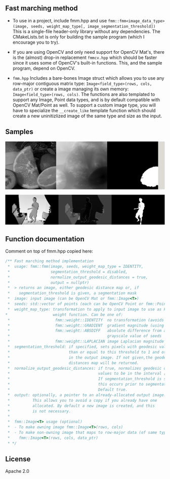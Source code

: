 ## Fast marching method

- To use in a project, include fmm.hpp and use `fmm::fmm<image_data_type>(image, seeds, weight_map_type[, image_segmentation_threshold])`
This is a single-file header-only library without any dependencies. The CMakeLists.txt is only for building the sample program (which I encourage you to try).

- If you are using OpenCV and only need support for OpenCV Mat's, there is the (almost) drop-in replacement `fmmcv.hpp` which should be faster since it uses some of OpenCV's built-in functions. This, and the sample program, depend on OpenCV.

- `fmm.hpp` Includes a bare-bones Image struct which allows you to use any row-major contiguous matrix type: `Image<field_type>(rows, cols, data_ptr)` or create a image managing its own memory: `Image<field_type>(rows, cols)`. The functions are also templated to support any Image, Point data types, and is by default compatible with OpenCV Mat/Point as well. To support a custom image type, you will have to specialize the `__create_like` template function which should create a new uninitizlized image of the same type and size as the input.

## Samples

![Grayscale image segmentation (from OpenCV demo image)](/readme-images/graysegm.png)

![Depth image segmentation (picture of me)](/readme-images/depthsegm.png)

## Function documentation

Comment on top of fmm.hpp copied here:
```cpp
/** Fast marching method implementation
 *  usage: fmm::fmm(image, seeds, weight_map_type = IDENTITY,
 *                  segmentation_threshold = disabled,
 *                  normalize_output_geodesic_distances = true,
 *                  output = nullptr)
 *  > returns an image, either geodesic distance map or, if
 *    segmentation_threshold is given, a segmentation mask
 *  image: input image (can be OpenCV Mat or fmm::Image<T>)
 *  seeds: std::vector of points (each can be OpenCV Point or fmm::Point)
 *  weight_map_type: transformation to apply to input image to use as FMM
*                    weight function. Can be one of:
 *                    fmm::weight::IDENTITY  no transformation (avoids a copy)
 *                    fmm::weight::GRADIENT  gradient magnitude (using Sobel) 
 *                    fmm::weight::ABSDIFF   absolute difference from average
 *                                           grayscale value of seeds
 *                    fmm::weight::LAPLACIAN image Laplacian magnitude
 *  segmentation_threshold: if specified, sets pixels with geodesic value less
 *                          than or equal to this threshold to 1 and others to 0
 *                          in the output image. If not given,the geodesic
 *                          distances map will be returned.
 *  normalize_output_geodesic_distances: if true, normalizes geodesic distances
 *                                       values to be in the interval [0, 1].
 *                                       If segmentation_threshold is specified,
 *                                       this occurs prior to segmentation.
 *                                       Default true.
 *  output: optionally, a pointer to an already-allocated output image.
 *          This allows you to avoid a copy if you already have one
 *          allocated. By default a new image is created, and this
 *          is not necessary.
 *
 *  fmm::Image<T> usage (optional)
 *  - To make owning image fmm::Image<T>(rows, cols)
 *  - To make non-owning image that maps to row-major data (of same type, or char/uchar):
 *    fmm::Image<T>(rows, cols, data_ptr)
 * */
```

## License

Apache 2.0
